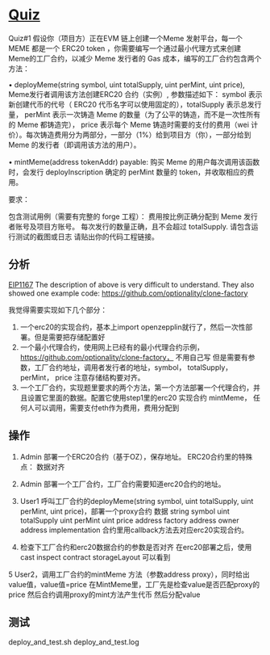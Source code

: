 # [Quiz](https://decert.me/challenge/75782f22-edb8-4e82-9b68-0a4f46fcaadd)

Quiz#1
假设你（项目方）正在EVM 链上创建一个Meme 发射平台，每一个 MEME 都是一个 ERC20 token ，你需要编写一个通过最⼩代理方式来创建 Meme的⼯⼚合约，以减少 Meme 发行者的 Gas 成本，编写的⼯⼚合约包含两个方法：

• deployMeme(string symbol, uint totalSupply, uint perMint, uint price), Meme发行者调⽤该⽅法创建ERC20 合约（实例）, 参数描述如下： symbol 表示新创建代币的代号（ ERC20 代币名字可以使用固定的），totalSupply 表示总发行量， perMint 表示一次铸造 Meme 的数量（为了公平的铸造，而不是一次性所有的 Meme 都铸造完）， price 表示每个 Meme 铸造时需要的支付的费用（wei 计价）。每次铸造费用分为两部分，一部分（1%）给到项目方（你），一部分给到 Meme 的发行者（即调用该方法的用户）。

• mintMeme(address tokenAddr) payable: 购买 Meme 的用户每次调用该函数时，会发行 deployInscription 确定的 perMint 数量的 token，并收取相应的费用。

要求：

包含测试用例（需要有完整的 forge 工程）：
费用按比例正确分配到 Meme 发行者账号及项目方账号。
每次发行的数量正确，且不会超过 totalSupply.
请包含运行测试的截图或日志
请贴出你的代码工程链接。

## 分析

[EIP1167](https://eips.ethereum.org/EIPS/eip-1167)
The description of above is very difficult to understand. They also showed one example code:
https://github.com/optionality/clone-factory

我觉得需要实现如下几个部分：

1. 一个erc20的实现合约，基本上import openzepplin就行了，然后一次性部署。但是需要把存储配置好
2. 一个最小代理合约，使用网上已经有的最小代理合约示例，https://github.com/optionality/clone-factory， 不用自己写
但是需要有参数，工厂合约地址，调用者发行者的地址，symbol， totalSupply， perMint， price
注意存储结构要对齐。
3. 一个工厂合约，实现题里要求的两个方法，第一个方法部署一个代理合约，并且设置它里面的数据。配置它使用step1里的erc20 实现合约
mintMeme， 任何人可以调用，需要支付eth作为费用，费用分配到

## 操作

1. Admin 部署一个ERC20合约（基于OZ），保存地址。
ERC20合约里的特殊点：
数据对齐


2. Admin 部署一个工厂合约，工厂合约需要知道erc20合约的地址。

3. User1 呼叫工厂合约的deployMeme(string symbol, uint totalSupply, uint perMint, uint price)，部署一个proxy合约
数据
string symbol
uint totalSupply
uint perMint
uint price
address factory
address owner
address implementation
合约里用callback方法去对应erc20实现合约。

4. 检查下工厂合约和erc20数据合约的参数是否对齐
在erc20部署之后，使用cast inspect contract storageLayout 可以看到

5 User2，调用工厂合约的mintMeme 方法（参数address proxy），同时给出value值，value值=price
在MintMeme里，工厂先是检查value是否匹配proxy的price
然后合约调用proxy的mint方法产生代币
然后分配value

## 测试

deploy_and_test.sh
deploy_and_test.log
